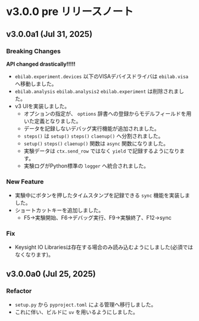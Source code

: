 # v3.0.0 pre リリースノート

## v3.0.0a1 (Jul 31, 2025)

### Breaking Changes

**API changed drastically!!!!!**

* `ebilab.experiment.devices` 以下のVISAデバイスドライバは `ebilab.visa` へ移動しました。
* `ebilab.analysis` `ebilab.analysis2` `ebilab.experiment` は削除されました。
* v3 UIを実装しました。
    * オプションの指定が、 `options` 辞書への登録からモデルフィールドを用いた定義となりました。
    * データを記録しないデバッグ実行機能が追加されました。
    * `steps()` は `setup()` `steps()` `claenup()` へ分割されました。
    * `setup()` `steps()` `claenup()` 関数は `async` 関数になりました。
    * 実験データは `ctx.send_row` ではなく `yield` で記録するようになります。
    * 実験ログがPython標準の `logger` へ統合されました。

### New Feature

* 実験中にボタンを押したタイムスタンプを記録できる `sync` 機能を実装しました。
* ショートカットキーを追加しました。
    * F5→実験開始、F6→デバッグ実行、F9→実験終了、F12→sync

### Fix

* Keysight IO Librariesは存在する場合のみ読み込むようにしました(必須ではなくなります)。

## v3.0.0a0 (Jul 25, 2025)

### Refactor

* `setup.py` から `pyproject.toml` による管理へ移行しました。
* これに伴い、ビルドに `uv` を用いるようにしました。

